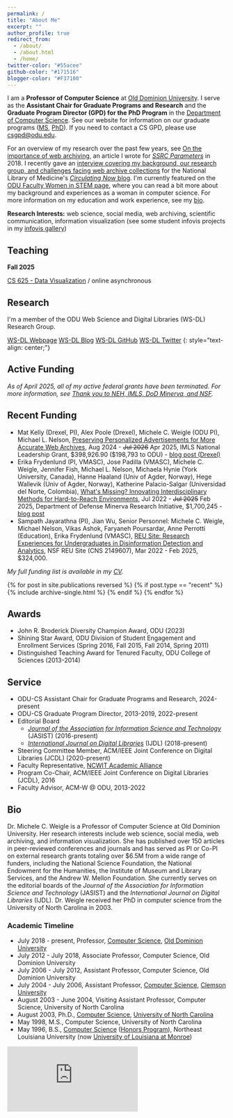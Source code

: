 ```yaml
---
permalink: /
title: "About Me"
excerpt: ""
author_profile: true
redirect_from: 
  - /about/
  - /about.html
  - /home/
twitter-color: "#55acee"
github-color: "#171516"
blogger-color: "#F37100"
---
```

I am a **Professor of Computer Science** at [Old Dominion University](https://www.odu.edu/).  I serve as the **Assistant Chair for Graduate Programs and Research** and the **Graduate Program Director (GPD) for the PhD Program** in the [Department of Computer Science](https://www.odu.edu/computer-science).  See our website for information on our graduate programs ([MS](https://www.odu.edu/computer-science/academics/graduate/masters), [PhD](https://www.odu.edu/computer-science/academics/graduate/phd)). If you need to contact a CS GPD, please use [csgpd@odu.edu](mailto:csgpd@odu.edu).

For an overview of my research over the past few years, see [On the importance of web archiving](https://items.ssrc.org/parameters/on-the-importance-of-web-archiving/), an article I wrote for [*SSRC Parameters*](https://items.ssrc.org/category/parameters/) in 2018. I recently gave an [interview covering my background, our research group, and challenges facing web archive collections](https://circulatingnow.nlm.nih.gov/2022/11/10/whats-in-a-web-archive-collection-summarization-and-discovery-of-archived-webpages/) for the National Library of Medicine's [*Circulating Now* blog](https://circulatingnow.nlm.nih.gov/). I'm currently featured on the [ODU Faculty Women in STEM page](https://www.odu.edu/facultydevelopment/women-in-stem#tab9=3&done1612907281342), where you can read a bit more about my background and experiences as a woman in computer science. For more information on my education and work experience, see my [bio](#bio).

**Research Interests:** web science, social media, web archiving, scientific communication, information visualization (see some student infovis projects in  my [infovis gallery](https://www.cs.odu.edu/~mweigle/research/gallery.html))

## Teaching

**Fall 2025**

[CS 625 - Data Visualization](https://weiglemc.github.io/teaching/2025-fall-cs625) / online asynchronous

## Research

I'm a member of the ODU Web Science and Digital Libraries (WS-DL) Research Group.  

<a href="https://oduwsdl.github.io/" target="_blank" class="btn btn--mcw"><i class="fas fa-fw fa-link"></i><span> WS-DL Webpage</span></a>
<a href="https://ws-dl.blogspot.com/" target="_blank" class="btn btn--mcw"><i class="fab fa-blogger" style="color: {{ page.blogger-color }}"></i><span> WS-DL Blog</span></a>
<a href="https://github.com/oduwsdl" target="_blank" class="btn btn--mcw"><i class="fab fa-fw fa-github" style="color: {{ page.github-color }}"></i><span> WS-DL GitHub</span></a>
<a href="https://twitter.com/WebSciDL" target="_blank" class="btn btn--mcw"><i class="fab fa-twitter" style="color: {{ page.twitter-color }}"></i><span> WS-DL Twitter</span></a>
{: style="text-align: center;"}

## Active Funding

*As of April 2025, all of my active federal grants have been terminated. For more information, see [Thank you to NEH, IMLS, DoD Minerva, and NSF](https://ws-dl.blogspot.com/2025/05/2025-05-08-thank-you-to-neh-imls-dod.html).* 

## Recent Funding

* Mat Kelly (Drexel, PI), Alex Poole (Drexel), Michele C. Weigle (ODU PI), Michael L. Nelson, [Preserving Personalized Advertisements for More Accurate Web Archives](https://www.imls.gov/grants/awarded/lg-256695-ols-24), Aug 2024 - ~~Jul 2026~~ Apr 2025, IMLS National Leadership Grant, \$398,926.90 ($198,793 to ODU) - [blog post (Drexel)](https://log.lab.matkelly.com/imls-webads-2024)
* Erika Frydenlund (PI, VMASC), Jose Padilla (VMASC), Michele C. Weigle, Jennifer Fish, Michael L. Nelson, Michaela Hynie (York University, Canada), Hanne Haaland (Univ of Agder, Norway), Hege Wallevik (Univ of Agder, Norway), Katherine Palacio-Salgar (Universidad del Norte, Colombia), [What's Missing? Innovating Interdisciplinary Methods for Hard-to-Reach Environments](https://minerva.defense.gov/Research/Funded-Projects/Article/2957187/innovating-interdisciplinary-methods-for-hard-to-reach-environments/), Jul 2022 - ~~Jul 2025~~ Feb 2025, Department of Defense Minerva Research Initiative, $1,700,245  - [blog post](https://ws-dl.blogspot.com/2022/03/2022-03-03-whats-missing-innovating.html)
* Sampath Jayarathna (PI), Jian Wu, Senior Personnel: Michele C. Weigle, Michael Nelson, Vikas Ashok, Faryaneh Poursardar, Anne Perrotti (Education), Erika Frydenlund (VMASC), [REU Site: Research Experiences for Undergraduates in Disinformation Detection and Analytics](http://reu.cs.odu.edu/), NSF REU Site (CNS 2149607), Mar 2022 - Feb 2025, $324,000.

*My full funding list is available in my [CV](https://weiglemc.github.io/cv/).*

{% for post in site.publications reversed %}
  {% if post.type == "recent" %}
    {% include archive-single.html %}
  {% endif %}
{% endfor %}

## Awards

* John R. Broderick Diversity Champion Award, ODU (2023)
* Shining Star Award, ODU Division of Student Engagement and Enrollment Services (Spring
2016, Fall 2015, Fall 2014, Spring 2011)
* Distinguished Teaching Award for Tenured Faculty, ODU College of Sciences (2013-2014)

## Service

* ODU-CS Assistant Chair for Graduate Programs and Research, 2024-present
* ODU-CS Graduate Program Director, 2013-2019, 2022-present
* Editorial Board
  * [*Journal of the Association for Information Science and Technology*](https://asistdl.onlinelibrary.wiley.com/hub/journal/23301643/homepage/editorialboard) (JASIST) (2016-present)
  * [*International Journal on Digital Libraries*](https://www.springer.com/computer/database+management+&+information+retrieval/journal/799/PS2?detailsPage=editorialBoard) (IJDL) (2018-present)
* Steering Committee Member, ACM/IEEE Joint Conference on Digital Libraries (JCDL) (2020-present)
* Faculty Representative, [NCWIT Academic Alliance](https://www.ncwit.org/alliances/aa)
* Program Co-Chair, ACM/IEEE Joint Conference on Digital Libraries (JCDL), 2016
* Faculty Advisor, ACM-W @ ODU, 2013-2022


## Bio

Dr. Michele C. Weigle is a Professor of Computer Science at Old Dominion University. Her research interests include web science, social media, web archiving, and information visualization. She has published over 150 articles in peer-reviewed conferences and journals and has served as PI or Co-PI on external research grants totaling over $6.5M from a wide range of funders, including the National Science Foundation, the National Endowment for the Humanities, the Institute of Museum and Library Services, and the Andrew W. Mellon Foundation. She currently serves on the editorial boards of the *Journal of the Association for Information Science and Technology* (JASIST) and the *International Journal on Digital Libraries* (IJDL). Dr. Weigle received her PhD in computer science from the University of North Carolina in 2003.

### Academic Timeline

* July 2018 - present, Professor, [Computer Science](https://www.cs.odu.edu/), [Old Dominion University](https://www.odu.edu/)
* July 2012 - July 2018, Associate Professor, Computer Science, Old Dominion University
* July 2006 - July 2012, Assistant Professor, Computer Science, Old Dominion University
* July 2004 - July 2006, Assistant Professor, [Computer Science](http://www.clemson.edu/ces/departments/computing/), [Clemson University](http://www.clemson.edu)
* August 2003 - June 2004, Visiting Assistant Professor, Computer Science, University of North Carolina
* August 2003, Ph.D., [Computer Science](https://www.cs.unc.edu), [University of North Carolina](https://www.unc.edu)
* May 1998, M.S., Computer Science, University of North Carolina
* May 1996, B.S., [Computer Science](http://www.ulm.edu/cba/computerscience/index.html) ([Honors Program](http://www.ulm.edu/honors)), Northeast Louisiana University (now [University of Louisiana at Monroe](http://www.ulm.edu))
  
<iframe width="300" src="https://www.youtube.com/embed/FVIg42xHlvQ" title="YouTube video player" frameborder="0" allow="accelerometer; clipboard-write; encrypted-media; gyroscope; picture-in-picture" allowfullscreen></iframe>
